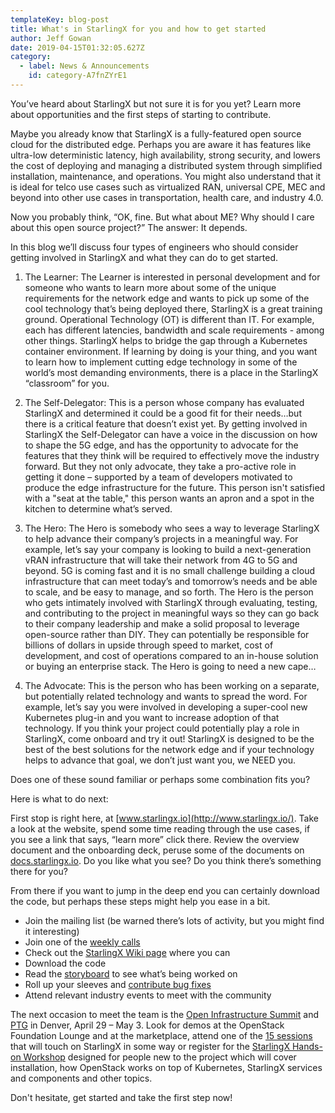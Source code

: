 ```yaml
---
templateKey: blog-post
title: What's in StarlingX for you and how to get started
author: Jeff Gowan
date: 2019-04-15T01:32:05.627Z
category:
  - label: News & Announcements
    id: category-A7fnZYrE1
---
```

You’ve heard about StarlingX but not sure it is for you yet? Learn more about opportunities and the first steps of starting to contribute. <!-- more -->

Maybe you already know that StarlingX is a fully-featured open source cloud for the distributed edge. Perhaps you are aware it has features like ultra-low deterministic latency, high availability, strong security, and lowers the cost of deploying and managing a distributed system through simplified installation, maintenance, and operations. You might also understand that it is ideal for telco use cases such as virtualized RAN, universal CPE, MEC and beyond into other use cases in transportation, health care, and industry 4.0.

Now you probably think, “OK, fine. But what about ME? Why should I care about this open source project?” The answer: It depends.

In this blog we’ll discuss four types of engineers who should consider getting involved in StarlingX and what they can do to get started.

1. The Learner: The Learner is interested in personal development and for someone who wants to learn more about some of the unique requirements for the network edge and wants to pick up some of the cool technology that’s being deployed there, StarlingX is a great training ground. Operational Technology (OT) is different than IT. For example, each has different latencies, bandwidth and scale requirements - among other things. StarlingX helps to bridge the gap through a Kubernetes container environment. If learning by doing is your thing, and you want to learn how to implement cutting edge technology in some of the world’s most demanding environments, there is a place in the StarlingX “classroom” for you.

2. The Self-Delegator: This is a person whose company has evaluated StarlingX and determined it could be a good fit for their needs…but there is a critical feature that doesn’t exist yet. By getting involved in StarlingX the Self-Delegator can have a voice in the discussion on how to shape the 5G edge, and has the opportunity to advocate for the features that they think will be required to effectively move the industry forward. But they not only advocate, they take a pro-active role in getting it done – supported by a team of developers motivated to produce the edge infrastructure for the future. This person isn't satisfied with a "seat at the table," this person wants an apron and a spot in the kitchen to determine what’s served.

3. The Hero: The Hero is somebody who sees a way to leverage StarlingX to help advance their company’s projects in a meaningful way. For example, let’s say your company is looking to build a next-generation vRAN infrastructure that will take their network from 4G to 5G and beyond. 5G is coming fast and it is no small challenge building a cloud infrastructure that can meet today’s and tomorrow’s needs and be able to scale, and be easy to manage, and so forth. The Hero is the person who gets intimately involved with StarlingX through evaluating, testing, and contributing to the project in meaningful ways so they can go back to their company leadership and make a solid proposal to leverage open-source rather than DIY. They can potentially be responsible for billions of dollars in upside through speed to market, cost of development, and cost of operations compared to an in-house solution or buying an enterprise stack. The Hero is going to need a new cape…

4. The Advocate: This is the person who has been working on a separate, but potentially related technology and wants to spread the word. For example, let’s say you were involved in developing a super-cool new Kubernetes plug-in and you want to increase adoption of that technology. If you think your project could potentially play a role in StarlingX, come onboard and try it out! StarlingX is designed to be the best of the best solutions for the network edge and if your technology helps to advance that goal, we don’t just want you, we NEED you.

Does one of these sound familiar or perhaps some combination fits you?

Here is what to do next:

First stop is right here, at [www.starlingx.io](http://www.starlingx.io/). Take a look at the website, spend some time reading through the use cases, if you see a link that says, “learn more” click there. Review the overview document and the onboarding deck, peruse some of the documents on [docs.starlingx.io](https://docs.starlingx.io/). Do you like what you see? Do you think there’s something there for you?

From there if you want to jump in the deep end you can certainly download the code, but perhaps these steps might help you ease in a bit.

- Join the mailing list (be warned there’s lots of activity, but you might find it interesting)
- Join one of the [weekly calls](https://wiki.openstack.org/wiki/Starlingx/Meetings)
- Check out the [StarlingX Wiki page](https://wiki.openstack.org/wiki/StarlingX#Welcome_to_the_StarlingX_Project) where you can
- Download the code
- Read the [storyboard](https://storyboard.openstack.org/#!/project_group/86) to see what’s being worked on
- Roll up your sleeves and [contribute bug fixes](https://bugs.launchpad.net/starlingx)
- Attend relevant industry events to meet with the community

The next occasion to meet the team is the [Open Infrastructure Summit](https://www.openstack.org/summit/denver-2019) and [PTG](https://www.openstack.org/ptg/) in Denver, April 29 – May 3. Look for demos at the OpenStack Foundation Lounge and at the marketplace, attend one of the [15 sessions](https://www.openstack.org/summit/denver-2019/summit-schedule/global-search?t=starlingx) that will touch on StarlingX in some way or register for the [StarlingX Hands-on Workshop](https://www.openstack.org/summit/denver-2019/summit-schedule/events/23630/starlingx-hands-on-workshop) designed for people new to the project which will cover installation, how OpenStack works on top of Kubernetes, StarlingX services and components and other topics.

Don't hesitate, get started and take the first step now!
